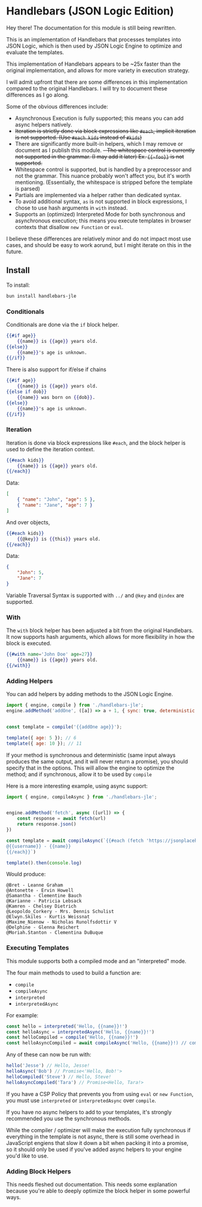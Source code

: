 # Handlebars (JSON Logic Edition)

Hey there! The documentation for this module is still being rewritten.

This is an implementation of Handlebars that processes templates into JSON Logic, which is then used by JSON Logic Engine to optimize and evaluate the templates.

This implementation of Handlebars appears to be ~25x faster than the original implementation, and allows for more variety in execution strategy.

I will admit upfront that there are some differences in this implementation compared to the original Handlebars. I will try to document these differences as I go along.

Some of the obvious differences include:

- Asynchronous Execution is fully supported; this means you can add async helpers natively.
- ~~Iteration is strictly done via block expressions like `#each`, implicit iteration is not supported. (Use `#each kids` instead of `#kids`)~~
- There are significantly more built-in helpers, which I may remove or document as I publish this module.
~~- The whitespace control is currently not supported in the grammar. (I may add it later) Ex. `{{~foo}}` is not supported.~~
- Whitespace control is supported, but is handled by a preprocessor and not the grammar. This nuance probably won't affect you, but it's worth mentioning. (Essentially, the whitespace is stripped before the template is parsed)
- Partials are implemented via a helper rather than dedicated syntax.
- To avoid additional syntax, `as` is not supported in block expressions, I chose to use hash arguments in `with` instead.
- Supports an (optimized) Interpreted Mode for both synchronous and asynchronous execution; this means you execute templates in browser contexts that disallow `new Function` or `eval`.

I believe these differences are relatively minor and do not impact most use cases, and should be easy to work aorund, but I might iterate on this in the future.

## Install

To install:

```bash
bun install handlebars-jle
```

### Conditionals

Conditionals are done via the `if` block helper.

```handlebars
{{#if age}}
    {{name}} is {{age}} years old.
{{else}}
    {{name}}'s age is unknown.
{{/if}}
```

There is also support for if/else if chains

```handlebars
{{#if age}}
    {{name}} is {{age}} years old.
{{else if dob}}
    {{name}} was born on {{dob}}.
{{else}}
    {{name}}'s age is unknown.
{{/if}}
```

### Iteration

Iteration is done via block expressions like `#each`, and the block helper is used to define the iteration context.

```handlebars
{{#each kids}}
    {{name}} is {{age}} years old.
{{/each}}
```

Data:

```json
[
    { "name": "John", "age": 5 },
    { "name": "Jane", "age": 7 }
]
```

And over objects,

```handlebars
{{#each kids}}
    {{@key}} is {{this}} years old.
{{/each}}
```

Data:

```json
{
    "John": 5,
    "Jane": 7
}
```

Variable Traversal Syntax is supported with `../` and `@key` and `@index` are supported.

### With

The `with` block helper has been adjusted a bit from the original Handlebars. It now supports hash arguments, which allows for more flexibility in how the block is executed.

```handlebars
{{#with name='John Doe' age=27}}
    {{name}} is {{age}} years old.
{{/with}}
```

### Adding Helpers

You can add helpers by adding methods to the JSON Logic Engine.

```javascript
import { engine, compile } from './handlebars-jle';
engine.addMethod('addOne', ([a]) => a + 1, { sync: true, deterministic: true });


const template = compile('{{addOne age}}');

template({ age: 5 }); // 6
template({ age: 10 }); // 11
```

If your method is synchronous and deterministic (same input always produces the same output, and it will never return a promise), you should specify that in the options. This will allow the engine to optimize the method; and if synchronous, allow it to be used by `compile`

Here is a more interesting example, using async support:

```javascript
import { engine, compileAsync } from './handlebars-jle';


engine.addMethod('fetch', async ([url]) => {
    const response = await fetch(url)
    return response.json()
})

const template = await compileAsync(`{{#each (fetch 'https://jsonplaceholder.typicode.com/users')}}
@{{username}} - {{name}}
{{/each}}`)

template().then(console.log)
```

Would produce:

```plaintext
@Bret - Leanne Graham
@Antonette - Ervin Howell
@Samantha - Clementine Bauch
@Karianne - Patricia Lebsack
@Kamren - Chelsey Dietrich
@Leopoldo_Corkery - Mrs. Dennis Schulist
@Elwyn.Skiles - Kurtis Weissnat
@Maxime_Nienow - Nicholas Runolfsdottir V
@Delphine - Glenna Reichert
@Moriah.Stanton - Clementina DuBuque
```

### Executing Templates

This module supports both a compiled mode and an "interpreted" mode.

The four main methods to used to build a function are:
- `compile`
- `compileAsync`
- `interpreted`
- `interpretedAsync`

For example:

```javascript
const hello = interpreted('Hello, {{name}}!')
const helloAsync = interpretedAsync('Hello, {{name}}!')
const helloCompiled = compile('Hello, {{name}}!')
const helloAsyncCompiled = await compileAsync('Hello, {{name}}!) // compileAsync is a Promise that returns a function; it can pre-process logic and inline it. 
```

Any of these can now be run with:
```javascript
hello('Jesse') // Hello, Jesse!
helloAsync('Bob') // Promise<'Hello, Bob!'>
helloCompiled('Steve') // Hello, Steve!
helloAsyncCompiled('Tara') // Promise<Hello, Tara!>
```

If you have a CSP Policy that prevents you from using `eval` or `new Function`, you must use `interpreted` or `interpretedAsync` over `compile`. 

If you have no async helpers to add to your templates, it's strongly recommended you use the synchronous methods. 

While the compiler / optimizer will make the execution fully synchronous if everything in the template is not async, there is still some overhead in JavaScript engiens that slow it down a bit when packing it into a promise, so it should only be used if you've added async helpers to your engine you'd like to use.

### Adding Block Helpers

This needs fleshed out documentation. This needs some explanation because you're able to deeply optimize the block helper in some powerful ways.
